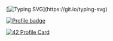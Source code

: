[![Typing SVG](https://readme-typing-svg.herokuapp.com?color=4342FF&lines=Hi+there%2C+I'm+Ruben++(%E2%97%8F'%E2%97%A1'%E2%97%8F);Nice+to+meet+you+)](https://git.io/typing-svg)


[![Profile badge](https://www.codewars.com/users/Zaffias/badges/large)](https://www.codewars.com/users/Zaffias)



[![42 Profile Card](https://1337-readme-xi.vercel.app/api/profile?cursus=42cursus&dark=true&login=rpereda-)](https://github.com/mohouyizme/1337-readme)
